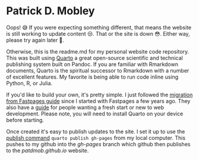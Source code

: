 # Patrick D. Mobley

Oops! 😅 If you were expecting something different, that means the website is still working to update content 😒. That or the site is down 😳. Either way, please try again later 🙏.

Otherwise, this is the readme.md for my personal website code repository. This was built using [Quarto](https://quarto.org/) a great open-source scientific and technical publishing system built on Pandoc. If you are familiar with Rmarkdown documents, Quarto is the spiritual successor to Rmarkdown with a number of excellent features. My favorite is being able to run code inline using Python, R, or Julia. 

If you'd like to build your own, it's pretty simple. I just followed the [migration from Fastpages guide](https://nbdev.fast.ai/tutorials/blogging.html) since I started with Fastpages a few years ago. They also have a [guide](https://quarto.org/docs/websites/website-blog.html) for people wanting a fresh start or new to web development. Please note, you will need to install Quarto on your device before starting. 

Once created it's easy to publish updates to the site. I set it up to use the [publish command](https://quarto.org/docs/publishing/github-pages.html#publish-command) `quarto publish gh-pages` from my local computer. This pushes to my github into the *gh-pages* branch which github then publishes to the *patdmob.github.io* website. 
